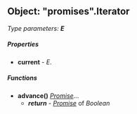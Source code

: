 ﻿## Object: "promises".Iterator  
_Type parameters:_ _**E**_

##### Properties
 - **current** - _E_.

##### Functions
 - **advance()** [_Promise_](../promises/Promise.md)...
   - _**return**_ - [_Promise_](../promises/Promise.md) of _Boolean_